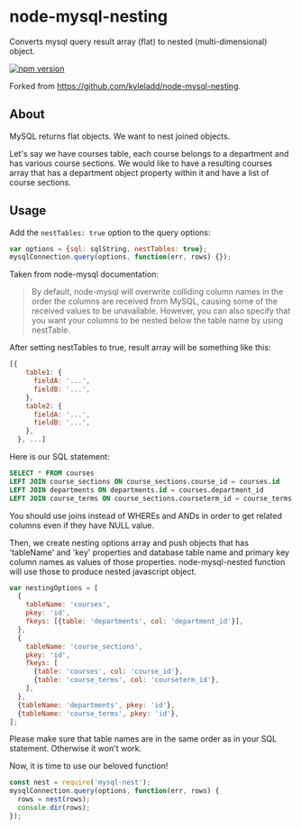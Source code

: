 # node-mysql-nesting

Converts mysql query result array (flat) to nested (multi-dimensional) object.

[![npm version](https://badge.fury.io/js/node-mysql-nesting.svg)](https://badge.fury.io/js/node-mysql-nesting)

Forked from https://github.com/kyleladd/node-mysql-nesting.

## About

MySQL returns flat objects. We want to nest joined objects.

Let's say we have courses table, each course belongs to a department and has
various course sections. We would like to have a resulting courses array that
has a department object property within it and have a list of course sections.

## Usage

Add the `nestTables: true` option to the query options:

```javascript
var options = {sql: sqlString, nestTables: true};
mysqlConnection.query(options, function(err, rows) {});
```

Taken from node-mysql documentation:

> By default, node-mysql will overwrite colliding column names in the order the
> columns are received from MySQL, causing some of the received values to be
> unavailable. However, you can also specify that you want your columns to be
> nested below the table name by using nestTable.

After setting nestTables to true, result array will be something like this:

```javascript
[{
    table1: {
      fieldA: '...',
      fieldB: '...',
    },
    table2: {
      fieldA: '...',
      fieldB: '...',
    },
  }, ...]
```

Here is our SQL statement:

```sql
SELECT * FROM courses
LEFT JOIN course_sections ON course_sections.course_id = courses.id
LEFT JOIN departments ON departments.id = courses.department_id
LEFT JOIN course_terms ON course_sections.courseterm_id = course_terms.id';
```

You should use joins instead of WHEREs and ANDs in order to get related columns even if they have NULL value.

Then, we create nesting options array and push objects that has 'tableName' and
'key' properties and database table name and primary key column names as values
of those properties. node-mysql-nested function will use those to produce
nested javascript object.

```javascript
var nestingOptions = [
  {
    tableName: 'courses',
    pkey: 'id',
    fkeys: [{table: 'departments', col: 'department_id'}],
  },
  {
    tableName: 'course_sections',
    pkey: 'id',
    fkeys: [
      {table: 'courses', col: 'course_id'},
      {table: 'course_terms', col: 'courseterm_id'},
    ],
  },
  {tableName: 'departments', pkey: 'id'},
  {tableName: 'course_terms', pkey: 'id'},
];
```

Please make sure that table names are in the same order as in your SQL
statement. Otherwise it won't work.

Now, it is time to use our beloved function!

```javascript
const nest = require('mysql-nest');
mysqlConnection.query(options, function(err, rows) {
  rows = nest(rows);
  console.dir(rows);
});
```
